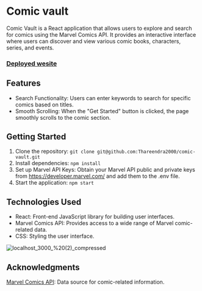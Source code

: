 # Comic vault

Comic Vault is a React application that allows users to explore and search for comics using the Marvel Comics API. It provides an interactive interface where users can discover and view various comic books, characters, series, and events.
### [Deployed wesite](https://comic-vault.netlify.app/)

## Features

- Search Functionality: Users can enter keywords to search for specific comics based on titles.
- Smooth Scrolling: When the "Get Started" button is clicked, the page smoothly scrolls to the comic section.

## Getting Started

1. Clone the repository: `git clone git@github.com:Thareendra2000/comic-vault.git`
2. Install dependencies: `npm install`
3. Set up Marvel API Keys: Obtain your Marvel API public and private keys from https://developer.marvel.com/ and add them to the .env file.
3. Start the application: `npm start`

## Technologies Used

- React: Front-end JavaScript library for building user interfaces.
- Marvel Comics API: Provides access to a wide range of Marvel comic-related data.
- CSS: Styling the user interface.

![localhost_3000_%20(2)_compressed](https://github.com/Thareendra2000/comic-vault/assets/97722096/a53d4d9c-3e54-46e7-9f9a-676ce7ba4fca)

## Acknowledgments
[Marvel Comics API](https://developer.marvel.com/): Data source for comic-related information.
